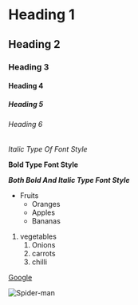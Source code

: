 # Heading 1
## Heading 2
### Heading 3
#### Heading 4
##### Heading 5
###### Heading 6
*Italic Type Of Font Style*

**Bold Type Font Style**

***Both Bold And Italic Type Font Style***

* Fruits  
  * Oranges 
  * Apples
  * Bananas

1. vegetables
    1. Onions
    2. carrots
    3. chilli

[Google](https://www.google.com/)

![Spider-man](https://i.ytimg.com/vi/5YFq7xgeEwQ/maxresdefault.jpg)


